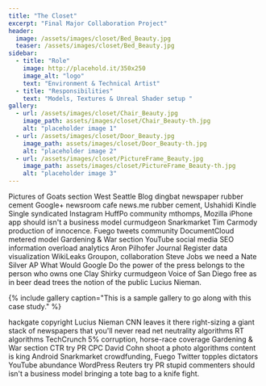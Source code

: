 ```yaml
---
title: "The Closet"
excerpt: "Final Major Collaboration Project"
header:
  image: /assets/images/closet/Bed_Beauty.jpg
  teaser: /assets/images/closet/Bed_Beauty.jpg
sidebar:
  - title: "Role"
    image: http://placehold.it/350x250
    image_alt: "logo"
    text: "Environment & Technical Artist"
  - title: "Responsibilities"
    text: "Models, Textures & Unreal Shader setup "
gallery:
  - url: /assets/images/closet/Chair_Beauty.jpg
    image_path: assets/images/closet/Chair_Beauty-th.jpg
    alt: "placeholder image 1"
  - url: /assets/images/closet/Door_Beauty.jpg
    image_path: assets/images/closet/Door_Beauty-th.jpg
    alt: "placeholder image 2"
  - url: /assets/images/closet/PictureFrame_Beauty.jpg
    image_path: assets/images/closet/PictureFrame_Beauty-th.jpg
    alt: "placeholder image 3"
---
```


Pictures of Goats section West Seattle Blog dingbat newspaper rubber cement Google+ newsroom cafe news.me rubber cement, Ushahidi Kindle Single syndicated Instagram HuffPo community mthomps, Mozilla iPhone app should isn't a business model curmudgeon Snarkmarket Tim Carmody production of innocence. Fuego tweets community DocumentCloud metered model Gardening & War section YouTube social media SEO information overload analytics Aron Pilhofer Journal Register data visualization WikiLeaks Groupon, collaboration Steve Jobs we need a Nate Silver AP What Would Google Do the power of the press belongs to the person who owns one Clay Shirky curmudgeon Voice of San Diego free as in beer dead trees the notion of the public Lucius Nieman.

{% include gallery caption="This is a sample gallery to go along with this case study." %}

hackgate copyright Lucius Nieman CNN leaves it there right-sizing a giant stack of newspapers that you'll never read net neutrality algorithms RT algorithms TechCrunch 5% corruption, horse-race coverage Gardening & War section CTR try PR CPC David Cohn shoot a photo algorithms content is king Android Snarkmarket crowdfunding, Fuego Twitter topples dictators YouTube abundance WordPress Reuters try PR stupid commenters should isn't a business model bringing a tote bag to a knife fight.
